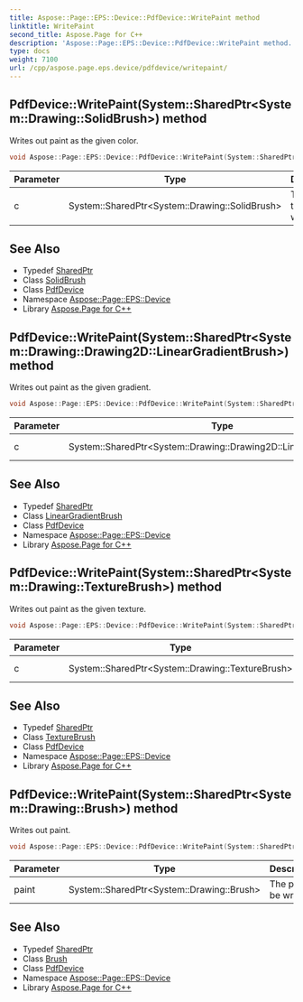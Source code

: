 ```yaml
---
title: Aspose::Page::EPS::Device::PdfDevice::WritePaint method
linktitle: WritePaint
second_title: Aspose.Page for C++
description: 'Aspose::Page::EPS::Device::PdfDevice::WritePaint method. Writes out paint as the given color in C++.'
type: docs
weight: 7100
url: /cpp/aspose.page.eps.device/pdfdevice/writepaint/
---
```

## PdfDevice::WritePaint(System::SharedPtr\<System::Drawing::SolidBrush\>) method


Writes out paint as the given color.

```cpp
void Aspose::Page::EPS::Device::PdfDevice::WritePaint(System::SharedPtr<System::Drawing::SolidBrush> c) override
```


| Parameter | Type | Description |
| --- | --- | --- |
| c | System::SharedPtr\<System::Drawing::SolidBrush\> | The color to be written. |

## See Also

* Typedef [SharedPtr](../../../system/sharedptr/)
* Class [SolidBrush](../../../system.drawing/solidbrush/)
* Class [PdfDevice](../)
* Namespace [Aspose::Page::EPS::Device](../../)
* Library [Aspose.Page for C++](../../../)
## PdfDevice::WritePaint(System::SharedPtr\<System::Drawing::Drawing2D::LinearGradientBrush\>) method


Writes out paint as the given gradient.

```cpp
void Aspose::Page::EPS::Device::PdfDevice::WritePaint(System::SharedPtr<System::Drawing::Drawing2D::LinearGradientBrush> c) override
```


| Parameter | Type | Description |
| --- | --- | --- |
| c | System::SharedPtr\<System::Drawing::Drawing2D::LinearGradientBrush\> | The paint to be written |

## See Also

* Typedef [SharedPtr](../../../system/sharedptr/)
* Class [LinearGradientBrush](../../../system.drawing.drawing2d/lineargradientbrush/)
* Class [PdfDevice](../)
* Namespace [Aspose::Page::EPS::Device](../../)
* Library [Aspose.Page for C++](../../../)
## PdfDevice::WritePaint(System::SharedPtr\<System::Drawing::TextureBrush\>) method


Writes out paint as the given texture.

```cpp
void Aspose::Page::EPS::Device::PdfDevice::WritePaint(System::SharedPtr<System::Drawing::TextureBrush> c) override
```


| Parameter | Type | Description |
| --- | --- | --- |
| c | System::SharedPtr\<System::Drawing::TextureBrush\> | The paint to be written |

## See Also

* Typedef [SharedPtr](../../../system/sharedptr/)
* Class [TextureBrush](../../../system.drawing/texturebrush/)
* Class [PdfDevice](../)
* Namespace [Aspose::Page::EPS::Device](../../)
* Library [Aspose.Page for C++](../../../)
## PdfDevice::WritePaint(System::SharedPtr\<System::Drawing::Brush\>) method


Writes out paint.

```cpp
void Aspose::Page::EPS::Device::PdfDevice::WritePaint(System::SharedPtr<System::Drawing::Brush> paint) override
```


| Parameter | Type | Description |
| --- | --- | --- |
| paint | System::SharedPtr\<System::Drawing::Brush\> | The paint to be written. |

## See Also

* Typedef [SharedPtr](../../../system/sharedptr/)
* Class [Brush](../../../system.drawing/brush/)
* Class [PdfDevice](../)
* Namespace [Aspose::Page::EPS::Device](../../)
* Library [Aspose.Page for C++](../../../)

